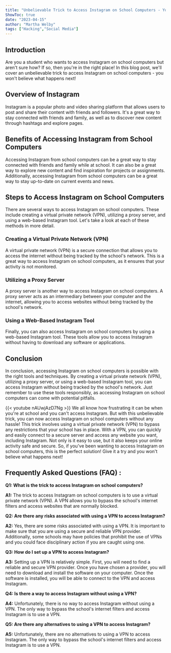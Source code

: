 ```yaml
---
title: "Unbelievable Trick to Access Instagram on School Computers - You Won't Believe What Happens Next!"
ShowToc: true 
date: "2023-04-15"
author: "Martha Welby" 
tags: ["Hacking","Social Media"]
---
```

## Introduction

Are you a student who wants to access Instagram on school computers but aren't sure how? If so, then you're in the right place! In this blog post, we'll cover an unbelievable trick to access Instagram on school computers - you won't believe what happens next!

## Overview of Instagram

Instagram is a popular photo and video sharing platform that allows users to post and share their content with friends and followers. It's a great way to stay connected with friends and family, as well as to discover new content through hashtags and explore pages.

## Benefits of Accessing Instagram from School Computers

Accessing Instagram from school computers can be a great way to stay connected with friends and family while at school. It can also be a great way to explore new content and find inspiration for projects or assignments. Additionally, accessing Instagram from school computers can be a great way to stay up-to-date on current events and news.

## Steps to Access Instagram on School Computers

There are several ways to access Instagram on school computers. These include creating a virtual private network (VPN), utilizing a proxy server, and using a web-based Instagram tool. Let's take a look at each of these methods in more detail.

### Creating a Virtual Private Network (VPN)

A virtual private network (VPN) is a secure connection that allows you to access the internet without being tracked by the school's network. This is a great way to access Instagram on school computers, as it ensures that your activity is not monitored.

### Utilizing a Proxy Server

A proxy server is another way to access Instagram on school computers. A proxy server acts as an intermediary between your computer and the internet, allowing you to access websites without being tracked by the school's network.

### Using a Web-Based Instagram Tool

Finally, you can also access Instagram on school computers by using a web-based Instagram tool. These tools allow you to access Instagram without having to download any software or applications.

## Conclusion

In conclusion, accessing Instagram on school computers is possible with the right tools and techniques. By creating a virtual private network (VPN), utilizing a proxy server, or using a web-based Instagram tool, you can access Instagram without being tracked by the school's network. Just remember to use these tools responsibly, as accessing Instagram on school computers can come with potential pitfalls.

{{< youtube nAUwjAzD7Ng >}} 
We all know how frustrating it can be when you're at school and you can't access Instagram. But with this unbelievable trick, you can now access Instagram on school computers without any hassle! This trick involves using a virtual private network (VPN) to bypass any restrictions that your school has in place. With a VPN, you can quickly and easily connect to a secure server and access any website you want, including Instagram. Not only is it easy to use, but it also keeps your online activity safe and secure. So, if you've been wanting to access Instagram on school computers, this is the perfect solution! Give it a try and you won't believe what happens next!

## Frequently Asked Questions (FAQ) :
**Q1: What is the trick to access Instagram on school computers?**

**A1:** The trick to access Instagram on school computers is to use a virtual private network (VPN). A VPN allows you to bypass the school's internet filters and access websites that are normally blocked. 

**Q2: Are there any risks associated with using a VPN to access Instagram?**

**A2:** Yes, there are some risks associated with using a VPN. It is important to make sure that you are using a secure and reliable VPN provider. Additionally, some schools may have policies that prohibit the use of VPNs and you could face disciplinary action if you are caught using one. 

**Q3: How do I set up a VPN to access Instagram?**

**A3:** Setting up a VPN is relatively simple. First, you will need to find a reliable and secure VPN provider. Once you have chosen a provider, you will need to download and install the software on your computer. Once the software is installed, you will be able to connect to the VPN and access Instagram. 

**Q4: Is there a way to access Instagram without using a VPN?**

**A4:** Unfortunately, there is no way to access Instagram without using a VPN. The only way to bypass the school's internet filters and access Instagram is to use a VPN. 

**Q5: Are there any alternatives to using a VPN to access Instagram?**

**A5:** Unfortunately, there are no alternatives to using a VPN to access Instagram. The only way to bypass the school's internet filters and access Instagram is to use a VPN.



